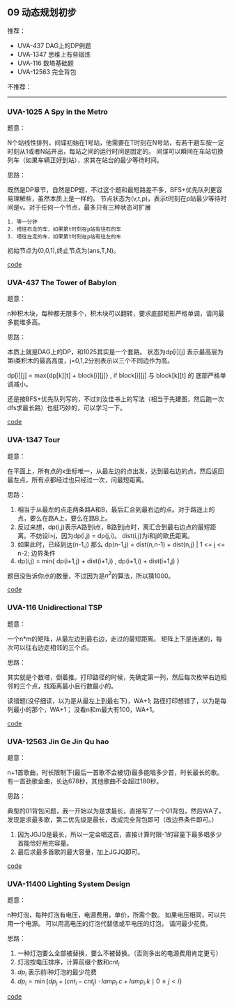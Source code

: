 ## 09 动态规划初步


推荐：

* UVA-437 	DAG上的DP例题
* UVA-1347  思维上有些锻炼
* UVA-116	数塔基础题
* UVA-12563 完全背包

不推荐：


---

### UVA-1025 A Spy in the Metro

题意：

N个站线性排列，间谍初始在1号站，他需要在T时刻在N号站，有若干趟车按一定时刻从1或者N站开出，每站之间的运行时间是固定的。
间谍可以瞬间在车站切换列车（如果车辆正好到站），求其在站台的最少等待时间。

思路：

既然是DP章节，自然是DP题，不过这个题和最短路差不多，BFS+优先队列更容易理解些，虽然本质上是一样的。
节点状态为(v,t,p)，表示t时刻在p站最少等待时间是v。对于任何一个节点，最多只有三种状态可扩展
	
	1. 等一分钟
	2. 搭往右走的车，如果第t时刻在p站有往右的车
	3. 塔往左走的车，如果第t时刻在p站有往左的车

初始节点为(0,0,1),终止节点为(ans,T,N)。

[code](./uva1025.cpp)

### UVA-437 The Tower of Babylon

题意：

n种积木块，每种都无限多个，积木块可以翻转，要求底部矩形严格单调，请问最多能堆多高。


思路：

本质上就是DAG上的DP，和1025其实是一个套路。
状态为dp[i][j] 表示最高层为第i类积木的最高高度，j=0,1,2分别表示以三个不同边作为高。

dp[i][j] = max{dp[k][t] + block[i][j]} , if block[i][j] 与 block[k][t] 的 底部严格单调减小。   

还是按BFS+优先队列写的，不过刘汝佳书上的写法（相当于先建图，然后跑一次dfs求最长路）也挺巧妙的，可以学习一下。

[code](./uva437.cpp)

### UVA-1347 Tour

题意：

在平面上，所有点的x坐标唯一，从最左边的点出发，达到最右边的点，然后返回最左点，所有点都经过也只经过一次，问最短距离。

思路：

1. 相当于从最左的点走两条路A和B，最后汇合到最右边的点。对于路途上的点，要么在路A上，要么在路B上。
2. 反过来想，dp(i,j)表示A路到i点，B路到j点时，离汇合到最右边点的最短距离。不妨设i>j，因为dp(i,j) = dp(j,i)。 dist(i,j)为i和j的欧氏距离。
3. 如果此时，已经到达(n-1,j) 那么 dp(n-1,j) = dist(n,n-1) + dist(n,j) | 1 <= j <= n-2; 边界条件
4. dp(i,j) = min{ dp(i+1,j) + dist(i+1,i) , dp(i+1,i) + dist(i+1,j) }

题目没告诉你点的数量，不过因为是$n^2$的算法，所以猜1000。

[code](./uva1347.cpp)

### UVA-116 Unidirectional TSP

题意：

一个n*m的矩阵，从最左边到最右边，走过的最短距离。 矩阵上下是连通的，每次可以往右边走相邻的三个点。

思路：

其实就是个数塔，倒着推。打印路径的时候，先确定第一列，然后每次枚举右边相邻的三个点，找距离最小且行数最小的。

读错题(没仔细读，以为是从最左上到最右下)，WA+1;
路径打印想错了，以为是每列最小的那个，WA+1；
没看n和m最大有100，WA+1。

[code](./uva116.cpp)

### UVA-12563 Jin Ge Jin Qu hao

题意：

n+1首歌曲，时长限制下(最后一首歌不会被切)最多能唱多少首，时长最长的歌。
有一首劲歌金曲，长达678秒，其他歌曲不会超过180秒。

思路：

典型的01背包问题，我一开始以为是求最长，直接写了一个01背包，然后WA了。
发现是求最多歌，第二优先级是最长，改成完全背包即可（改边界条件即可。）

1. 因为JGJQ是最长，所以一定会唱这首，直接计算时限-1的容量下最多唱多少首能恰好用完容量。
2. 最后求最多首歌的最大容量，加上JGJQ即可。

[code](./uva12563.cpp)

### UVA-11400 Lighting System Design

题意：

n种灯泡，每种灯泡有电压，电源费用，单价，所需个数。
如果电压相同，可以共用一个电源。
可以用高电压的灯泡代替低或平电压的灯泡，
请问最少花费。

思路：

1. 一种灯泡要么全部被替换，要么不被替换。（否则多出的电源费用肯定更亏）
2. 灯泡按电压排序，计算前缀个数和$cnt_i$
3. $dp_i$ 表示前i种灯泡的最少花费
4. $dp_i = \min \{ dp_j + (cnt_i - cnt_j) \cdot lamp_i.c + lamp_i.k \mid 0 \le j \lt i \}$

[code](./uva11400.cpp)